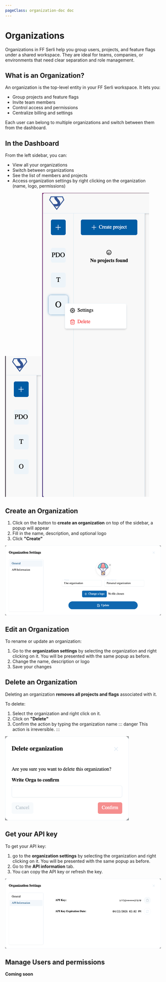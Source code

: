 ```yaml
---
pageClass: organization-doc doc
---
```

# Organizations

Organizations in FF Serli help you group users, projects, and feature flags under a shared workspace.
They are ideal for teams, companies, or environments that need clear separation and role management.


## What is an Organization?

An organization is the top-level entity in your FF Serli workspace.
It lets you:

- Group projects and feature flags
- Invite team members
- Control access and permissions
- Centralize billing and settings

Each user can belong to multiple organizations and switch between them from the dashboard.



## In the Dashboard

From the left sidebar, you can:

- View all your organizations
- Switch between organizations
- See the list of members and projects
- Access organization settings by right clicking on the organization (name, logo, permissions)

<div class="image-row">
  <img src="/assets/dashboard/organization-bar.png" alt="Organization" />
  <img src="/assets/dashboard/organization-bar-right-click.png" alt="Organization" />
</div>


## Create an Organization

1. Click on the button to **create an organization** on top of the sidebar, a popup will appear
2. Fill in the name, description, and optional logo
3. Click **"Create"**

![](/assets/dashboard/organization-modal.png)

## Edit an Organization

To rename or update an organization:

1. Go to the **organization settings** by selecting the organization and right clicking on it. You will be presented with the same popup as before.
2. Change the name, description or logo
3. Save your changes

<!-- ![](/assets/dashboard/organization-modal-filled.png) -->

## Delete an Organization

Deleting an organization **removes all projects and flags** associated with it.

To delete:

1. Select the organization and right click on it.
2. Click on **"Delete"**
3. Confirm the action by typing the organization name
::: danger
This action is irreversible.
:::

<div class="center">
  <img src="/assets/dashboard/organization-delete.png" alt="Organization" />
</div>

## Get your API key

To get your API key:
1. go to the **organization settings** by selecting the organization and right clicking on it. You will be presented with the same popup as before.
2. Go to the **API information** tab.
3. You can copy the API key or refresh the key.

![](/assets/dashboard/organization-modal-apikey.png)

## Manage Users and permissions
**Coming soon**
<!-- ## Manage Users

You can invite collaborators to your organization and assign roles:

### Invite Users

1. Go to **Organization > Members**
2. Click **"Invite User"**
3. Enter their email and assign a role:
   - **Owner** – Full access, including delete
   - **Admin** – Manage members, settings, flags, and projects
   - **Member** – Access projects and flags

Invited users will receive an email to join the organization.

### Change or Revoke Access

From the members list, you can:

- Change a user's role
- Remove a user from the organization

> Only Owners and Admins can manage users.
TODO
 -->
